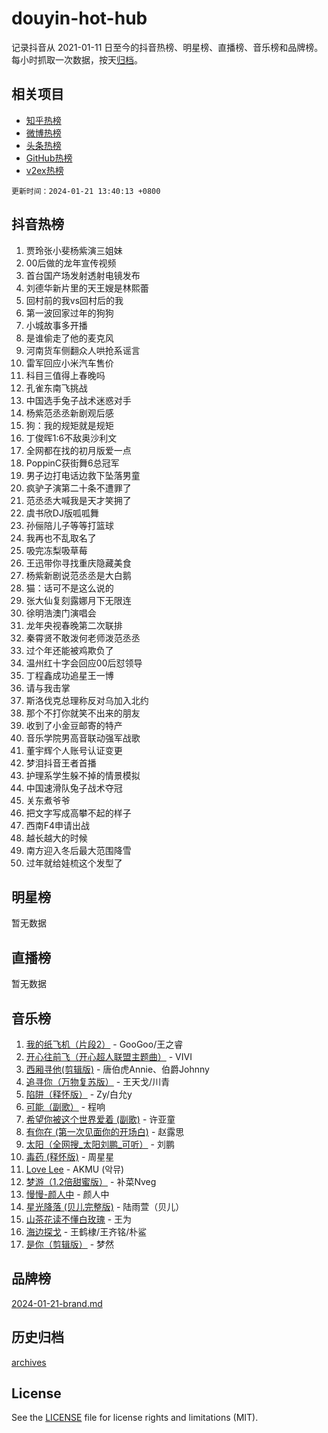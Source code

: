 # douyin-hot-hub

记录抖音从 2021-01-11 日至今的抖音热榜、明星榜、直播榜、音乐榜和品牌榜。每小时抓取一次数据，按天[归档](archives)。

## 相关项目

- [知乎热榜](https://github.com/lonnyzhang423/zhihu-hot-hub)
- [微博热榜](https://github.com/lonnyzhang423/weibo-hot-hub)
- [头条热榜](https://github.com/lonnyzhang423/toutiao-hot-hub)
- [GitHub热榜](https://github.com/lonnyzhang423/github-hot-hub)
- [v2ex热榜](https://github.com/lonnyzhang423/v2ex-hot-hub)


`更新时间：2024-01-21 13:40:13 +0800`

## 抖音热榜

1. 贾玲张小斐杨紫演三姐妹
1. 00后做的龙年宣传视频
1. 首台国产场发射透射电镜发布
1. 刘德华新片里的天王嫂是林熙蕾
1. 回村前的我vs回村后的我
1. 第一波回家过年的狗狗
1. 小城故事多开播
1. 是谁偷走了他的麦克风
1. 河南货车侧翻众人哄抢系谣言
1. 雷军回应小米汽车售价
1. 科目三值得上春晚吗
1. 孔雀东南飞挑战
1. 中国选手兔子战术迷惑对手
1. 杨紫范丞丞新剧观后感
1. 狗：我的规矩就是规矩
1. 丁俊晖1:6不敌奥沙利文
1. 全网都在找的初月版爱一点
1. PoppinC获街舞6总冠军
1. 男子边打电话边救下坠落男童
1. 疯驴子演第二十条不遭罪了
1. 范丞丞大喊我是天才笑拥了
1. 虞书欣DJ版呱呱舞
1. 孙俪陪儿子等等打篮球
1. 我再也不乱取名了
1. 吸完冻梨吸草莓
1. 王迅带你寻找重庆隐藏美食
1. 杨紫新剧说范丞丞是大白鹅
1. 猫：话可不是这么说的
1. 张大仙复刻露娜月下无限连
1. 徐明浩澳门演唱会
1. 龙年央视春晚第二次联排
1. 秦霄贤不敢泼何老师泼范丞丞
1. 过个年还能被鸡欺负了
1. 温州红十字会回应00后怼领导
1. 丁程鑫成功追星王一博
1. 请与我击掌
1. 斯洛伐克总理称反对乌加入北约
1. 那个不打你就笑不出来的朋友
1. 收到了小金豆邮寄的特产
1. 音乐学院男高音联动强军战歌
1. 董宇辉个人账号认证变更
1. 梦泪抖音王者首播
1. 护理系学生躲不掉的情景模拟
1. 中国速滑队兔子战术夺冠
1. 关东煮爷爷
1. 把文字写成高攀不起的样子
1. 西南F4申请出战
1. 越长越大的时候
1. 南方迎入冬后最大范围降雪
1. 过年就给娃梳这个发型了

## 明星榜

暂无数据

## 直播榜

暂无数据

## 音乐榜

1. [我的纸飞机（片段2）](https://sf86-cdn-tos.douyinstatic.com/obj/tos-cn-ve-2774/oM2ZrKcg2CD5AeRB2gkeXOFB1IxAGJdZPazYHf) - GooGoo/王之睿
1. [开心往前飞（开心超人联盟主题曲）](https://sf86-cdn-tos.douyinstatic.com/obj/tos-cn-ve-2774/9d8fb7c82cf1421fb93a9fe925275e0a) - VIVI
1. [西厢寻他(剪辑版)](https://sf86-cdn-tos.douyinstatic.com/obj/tos-cn-ve-2774/oUsAVfAQKlRNxEv5qxvIB8o5qmIWUcXbzJKJhw) - 唐伯虎Annie、伯爵Johnny
1. [追寻你（万物复苏版）](https://sf86-cdn-tos.douyinstatic.com/obj/tos-cn-ve-2774/oYeAZJsbjIDit9APmBg8u6uDUQnHmoCf3gbo74) - 王天戈/川青
1. [陷阱（释怀版）](https://sf3-cdn-tos.douyinstatic.com/obj/tos-cn-ve-2774/oE8C21LeZrzKLDFfQYgMzx4GAIHageG5IzayY7) - Zy/白允y
1. [可能（副歌）](https://sf86-cdn-tos.douyinstatic.com/obj/tos-cn-ve-2774/cde1731888894259b333569393c2fb51) - 程响
1. [希望你被这个世界爱着 (副歌)](https://sf86-cdn-tos.douyinstatic.com/obj/tos-cn-ve-2774/oUHCmWQfZlE3QQBKBeD8rCFLpJzPgCpImhsxMt) - 许亚童
1. [有你在 (第一次见面你的开场白)](https://sf6-cdn-tos.douyinstatic.com/obj/tos-cn-ve-2774/oAthrQ3ClJBfI57uBoFEgNDYtNCZ0TSYQQfxQ0) - 赵露思
1. [太阳（全网搜_太阳刘鹏_可听）](https://sf3-cdn-tos.douyinstatic.com/obj/tos-cn-ve-2774/ogWbyIQnlBFImVbeDocRdCIYtBHlbJXgfZMvgz) - 刘鹏
1. [毒药 (释怀版)](https://sf86-cdn-tos.douyinstatic.com/obj/tos-cn-ve-2774/oYILMEAzspdZBIzy4frJNB8ZHPHWAhiwowd4Ad) - 周星星
1. [Love Lee](https://sf86-cdn-tos.douyinstatic.com/obj/tos-cn-ve-2774/o05GbkJGbCBTdDnMtB0fwOYgkeZp23vrWQDQBS) - AKMU (악뮤)
1. [梦游（1.2倍甜蜜版）](https://sf6-cdn-tos.douyinstatic.com/obj/tos-cn-ve-2774/o4gyAUm8hwufoEABmwVIiQtHsFuGzAEEWtNMzo) - 补菜Nveg
1. [慢慢-颜人中](https://sf86-cdn-tos.douyinstatic.com/obj/tos-cn-ve-2774/ocjHNfBXdBxQNC8ZGAeoLMFTUgtBg8bkExunDC) - 颜人中
1. [星光降落 (贝儿完整版)](https://sf3-cdn-tos.douyinstatic.com/obj/tos-cn-ve-2774/okwB9hAwyAtsFFkFBzAX1hOOfQuIoMNs0W2Mwr) - 陆雨萱（贝儿）
1. [山茶花读不懂白玫瑰](https://sf86-cdn-tos.douyinstatic.com/obj/tos-cn-ve-2774/osfn8B7DktrRHEPJgPCfDbw7QDQEkwC16BxZg9) - 王为
1. [海边探戈](https://sf6-cdn-tos.douyinstatic.com/obj/tos-cn-ve-2774/os9gE0VQCGqt6VQkZDyBBYvfSDY0QFe3vVmubn) - 王鹤棣/王齐铭/朴鲨
1. [是你（剪辑版）](https://sf86-cdn-tos.douyinstatic.com/obj/tos-cn-ve-2774/46019dae783c4c969944217fe1cfafc4) - 梦然

## 品牌榜

[2024-01-21-brand.md](archives/2024-01-21-brand.md)

## 历史归档

[archives](archives)

## License

See the [LICENSE](LICENSE) file for license rights and limitations (MIT).
